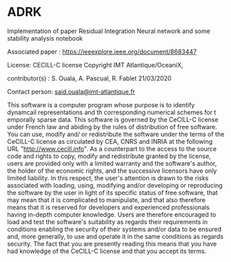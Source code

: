 # ADRK
Implementation of paper Residual Integration Neural network and some stability analysis notebook

Associated paper : https://ieeexplore.ieee.org/document/8683447

License: CECILL-C license
Copyright IMT Atlantique/OceaniX, 

contributor(s) : S. Ouala, A. Pascual, R. Fablet 21/03/2020

Contact person: said.ouala@imt-atlantique.fr

This software is a computer program whose purpose is to identify 
dynamcail representations and th corresponding numerical schemes for t
emporally sparse data.
This software is governed by the CeCILL-C license under French law and
abiding by the rules of distribution of free software.  You can  use,
modify and/ or redistribute the software under the terms of the CeCILL-C
license as circulated by CEA, CNRS and INRIA at the following URL
"http://www.cecill.info".
As a counterpart to the access to the source code and  rights to copy,
modify and redistribute granted by the license, users are provided only
with a limited warranty  and the software's author,  the holder of the
economic rights,  and the successive licensors  have only  limited
liability.
In this respect, the user's attention is drawn to the risks associated
with loading,  using,  modifying and/or developing or reproducing the
software by the user in light of its specific status of free software,
that may mean  that it is complicated to manipulate,  and  that  also
therefore means  that it is reserved for developers  and  experienced
professionals having in-depth computer knowledge. Users are therefore
encouraged to load and test the software's suitability as regards their
requirements in conditions enabling the security of their systems and/or
data to be ensured and,  more generally, to use and operate it in the
same conditions as regards security.
The fact that you are presently reading this means that you have had
knowledge of the CeCILL-C license and that you accept its terms.
